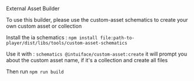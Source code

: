 External Asset Builder

To use this builder, please use the custom-asset schematics to create your own custom asset or collection

Install the ia schematics : 
    `npm install file:path-to-player/dist/libs/tools/custom-asset-schematics`
    
Use it with : `schematics @intuiface/custom-asset:create`
    it will prompt you about the custom asset name, if it's a collection and create all files

Then run `npm run build`